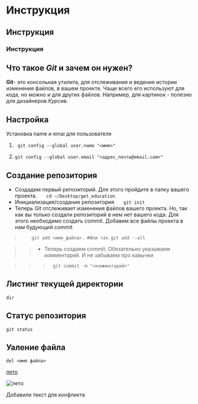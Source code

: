 # Инструкция 
## Инструкция
### Инструкция

## Что такое *Git* и зачем он нужен?
**Git**- это консольная утилита, для отслеживания и ведения истории изменения файлов, в вашем проекте. Чаще всего его используют для кода, но можно и для других файлов. Например, для картинок - полезно для дизайнеров.*Курсив.*


## Настройка

Установка name и emai для пользователя

1. ``` git config --global user.name "<имя>"```

2. ```git config --global user.email "<адрес_почты@email.com>"```

## Создание репозитория
- Создадим первый репозиторий. Для этого пройдите в папку вашего проекта.
```    cd ~/Desktop/get_education ```
- Инициализация/создание репозитория
```   git init```
- Теперь Git отслеживает изменения файлов вашего проекта. Но, так как вы только создали репозиторий в нем нет вашего кода. Для этого необходимо создать commit. Добавим все файлы проекта в нам будующий commit

>```    git add <имя_файла>. #Или так git add --all```


>>- Теперь создаем commit. Обязательно указываем комментарий. И не забываем про кавычки

>>>```  git commit -m "<комментарий>"   ```
## Листинг текущей директории 
```dir```

## Статус репозитория
```git status```

## Уаление файла
```del <имя файла>```

[лето](https://samplelib.com/lib/preview/jpeg/sample-birch-400x300.jpg "Всплывающая подсказка")

![лето](https://samplelib.com/lib/preview/jpeg/sample-birch-400x300.jpg)

Добавили текст для конфликта
